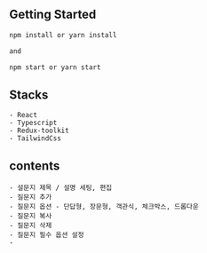 ## Getting Started

```bash
npm install or yarn install

and

npm start or yarn start
```

## Stacks

```
- React
- Typescript
- Redux-toolkit
- TailwindCss
```

## contents

```
- 설문지 제목 / 설명 세팅, 편집
- 질문지 추가
- 질문지 옵션 - 단답형, 장문형, 객관식, 체크박스, 드롭다운
- 질문지 복사
- 질문지 삭제
- 질문지 필수 옵션 설정
-

```
